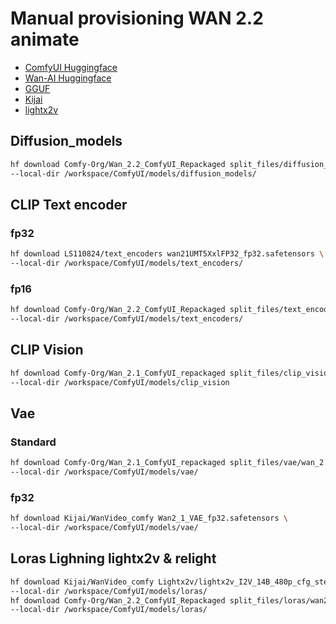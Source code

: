 # Manual provisioning WAN 2.2 animate

- [ComfyUI Huggingface](https://huggingface.co/Comfy-Org/Wan_2.2_ComfyUI_Repackaged/tree/main/split_files)
- [Wan-AI Huggingface](https://huggingface.co/Wan-AI)
- [GGUF](https://huggingface.co/QuantStack)
- [Kijai](https://huggingface.co/Kijai/WanVideo_comfy)
- [lightx2v](https://huggingface.co/lightx2v)

## Diffusion_models

```bash
hf download Comfy-Org/Wan_2.2_ComfyUI_Repackaged split_files/diffusion_models/wan2.2_animate_14B_bf16.safetensors \
--local-dir /workspace/ComfyUI/models/diffusion_models/
```

## CLIP Text encoder

### fp32

```bash
hf download LS110824/text_encoders wan21UMT5XxlFP32_fp32.safetensors \
--local-dir /workspace/ComfyUI/models/text_encoders/
```

### fp16

```bash
hf download Comfy-Org/Wan_2.2_ComfyUI_Repackaged split_files/text_encoders/umt5_xxl_fp16.safetensors \
--local-dir /workspace/ComfyUI/models/text_encoders/
```

## CLIP Vision

```bash
hf download Comfy-Org/Wan_2.1_ComfyUI_repackaged split_files/clip_vision/clip_vision_h.safetensors \
--local-dir /workspace/ComfyUI/models/clip_vision
``` 

## Vae

### Standard

```bash
hf download Comfy-Org/Wan_2.1_ComfyUI_repackaged split_files/vae/wan_2.1_vae.safetensors \
--local-dir /workspace/ComfyUI/models/vae/
```

### fp32

```bash
hf download Kijai/WanVideo_comfy Wan2_1_VAE_fp32.safetensors \
--local-dir /workspace/ComfyUI/models/vae/
```

## Loras Lighning lightx2v & relight

```bash
hf download Kijai/WanVideo_comfy Lightx2v/lightx2v_I2V_14B_480p_cfg_step_distill_rank64_bf16.safetensors \
--local-dir /workspace/ComfyUI/models/loras/
hf download Comfy-Org/Wan_2.2_ComfyUI_Repackaged split_files/loras/wan2.2_animate_14B_relight_lora_bf16.safetensors \
--local-dir /workspace/ComfyUI/models/loras/
```


